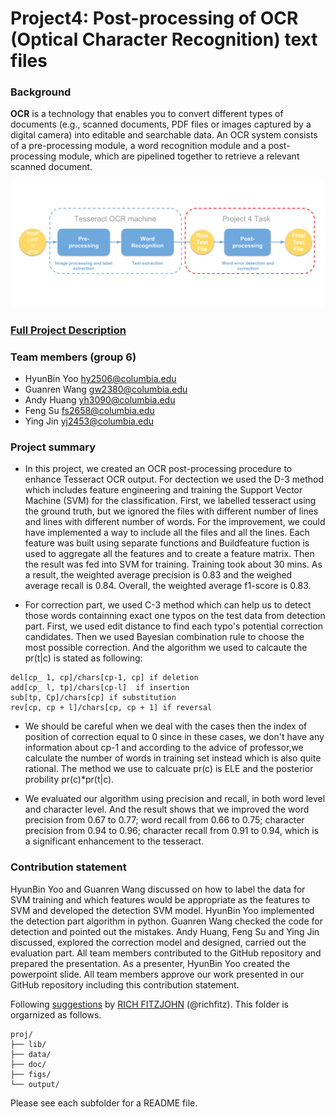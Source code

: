 # Project4: Post-processing of OCR (Optical Character Recognition) text files

### Background
**OCR** is a technology that enables you to convert different types of documents (e.g., scanned documents, PDF files or images captured by a digital camera) into editable and searchable data. An OCR system consists of a pre-processing module, a word recognition module and a post-processing module, which are pipelined together to retrieve a relevant scanned document.

![image](doc/ocr_flowchart.png)

### [Full Project Description](doc/project4_desc.md)


### Team members (group 6)
+ HyunBin Yoo hy2506@columbia.edu
+ Guanren Wang gw2380@columbia.edu
+ Andy Huang yh3090@columbia.edu
+ Feng Su fs2658@columbia.edu
+ Ying Jin yj2453@columbia.edu

### Project summary

+ In this project, we created an OCR post-processing procedure to enhance Tesseract OCR output. For dectection we used the D-3 method which includes feature engineering and training the Support Vector Machine (SVM) for the classification. First, we labelled tesseract using the ground truth, but we ignored the files with different number of lines and lines with different number of words. For the improvement, we could have implemented a way to include all the files and all the lines. Each feature was built using separate functions and Buildfeature fuction is used to aggregate all the features and to create a feature matrix. Then the result was fed into SVM for training. Training took about 30 mins. As a result, the weighted average precision is 0.83 and the weighed average recall is 0.84. Overall, the weighted average f1-score is 0.83.

+ For correction part, we used C-3 method which can help us to detect those words containning exact one typos on the test data from detection part. First, we used edit distance to find each typo's potential correction candidates. Then we used Bayesian combination rule to choose the most possible correction. And the algorithm we used to calcaute the pr(t|c) is stated as following:

```
del[cp_ 1, cp]/chars[cp-1, cp] if deletion
add[cp_ l, tp]/chars[cp-l]  if insertion
sub[tp, Cp]/chars[cp] if substitution 
rev[cp, cp + l]/chars[cp, cp + 1] if reversal 
```

+ We should be careful when we deal with the cases then the index of position of correction equal to 0 since in these cases, we don't have any information about cp-1 and according to the advice of professor,we calculate the number of words in training set instead which is also quite rational. The method we use to calcuate pr(c) is ELE and the posterior probility pr(c)*pr(t|c). 

+ We evaluated our algorithm using precision and recall, in both word level and character level. And the result shows that we improved the word precision from 0.67 to 0.77; word recall from 0.66 to 0.75; character precision from 0.94 to 0.96; character recall from 0.91 to 0.94, which is a significant enhancement to the tesseract.

### Contribution statement

HyunBin Yoo and Guanren Wang discussed on how to label the data for SVM training and which features would be appropriate as the features to SVM and developed the detection SVM model. HyunBin Yoo implemented the detection part algorithm in python. Guanren Wang checked the code for detection and pointed out the mistakes. Andy Huang, Feng Su and Ying Jin discussed, explored the correction model and designed, carried out the evaluation part. All team members contributed to the GitHub repository and prepared the presentation. As a presenter, HyunBin Yoo created the powerpoint slide. All team members approve our work presented in our GitHub repository including this contribution statement.
	
Following [suggestions](http://nicercode.github.io/blog/2013-04-05-projects/) by [RICH FITZJOHN](http://nicercode.github.io/about/#Team) (@richfitz). This folder is orgarnized as follows.

```
proj/
├── lib/
├── data/
├── doc/
├── figs/
└── output/
```

Please see each subfolder for a README file.
